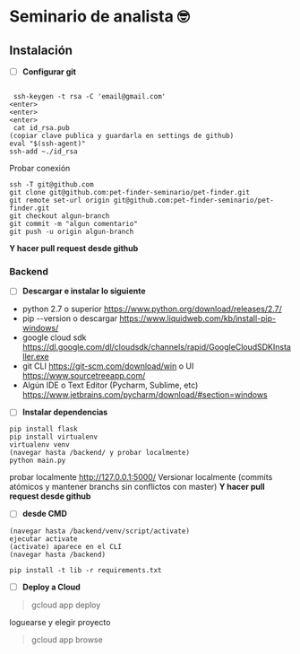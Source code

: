 # Seminario de analista 🤓


## Instalación


- [ ] **Configurar git**

```cd ~/.ssh

 ssh-keygen -t rsa -C 'email@gmail.com'
<enter>
<enter>
<enter>
 cat id_rsa.pub
(copiar clave publica y guardarla en settings de github)
eval "$(ssh-agent)"
ssh-add ~./id_rsa
```
Probar conexión
```
ssh -T git@github.com
git clone git@github.com:pet-finder-seminario/pet-finder.git
git remote set-url origin git@github.com:pet-finder-seminario/pet-finder.git
git checkout algun-branch
git commit -m "algun comentario"
git push -u origin algun-branch
```
   **Y hacer pull request desde github**
   

### Backend

- [ ] **Descargar e instalar lo siguiente**
* python 2.7 o superior https://www.python.org/download/releases/2.7/
* pip --version o descargar https://www.liquidweb.com/kb/install-pip-windows/
* google cloud sdk https://dl.google.com/dl/cloudsdk/channels/rapid/GoogleCloudSDKInstaller.exe
* git CLI https://git-scm.com/download/win o UI https://www.sourcetreeapp.com/
* Algún IDE o Text Editor (Pycharm, Sublime, etc) https://www.jetbrains.com/pycharm/download/#section=windows


- [ ] **Instalar dependencias**
```
pip install flask
pip install virtualenv
virtualenv venv
(navegar hasta /backend/ y probar localmente)
python main.py
```
probar localmente http://127.0.0.1:5000/
Versionar localmente 
(commits atómicos y mantener branchs sin conflictos con master)
**Y hacer pull request desde github**

- [ ] **desde CMD**
```
(navegar hasta /backend/venv/script/activate)
ejecutar activate
(activate) aparece en el CLI
(navegar hasta /backend)

pip install -t lib -r requirements.txt
```



- [ ] **Deploy a Cloud**

 >   gcloud app deploy

loguearse y elegir proyecto

 >   gcloud app browse

